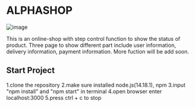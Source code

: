 # ALPHASHOP
![image](https://github.com/LeiLumis/reactAlphaShop/assets/121758559/f18ebbb0-967f-48e9-966d-a8d3e846e84d)


This is an online-shop with step control function to show the status of product.
Three page to show different part include user information, delivery information, payment information.
More fuction will be add soon.

## Start Project

1.clone the repository
2.make sure installed node.js(14.18.1), npm
3.input "npm install" and "npm start" in terminal
4.open browser enter localhost:3000
5.press ctrl + c to stop

